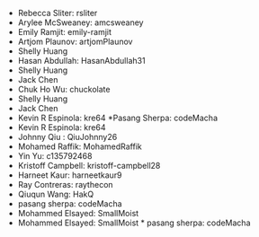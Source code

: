 * Rebecca Sliter: rsliter
* Arylee McSweaney: amcsweaney
* Emily Ramjit: emily-ramjit
* Artjom Plaunov: artjomPlaunov 
* Shelly Huang
* Hasan Abdullah: HasanAbdullah31
* Shelly Huang
* Jack Chen
* Chuk Ho Wu: chuckolate
* Shelly Huang
* Jack Chen
* Kevin R Espinola: kre64 *Pasang Sherpa: codeMacha
* Kevin R Espinola: kre64
* Johnny Qiu : QiuJohnny26
* Mohamed Raffik: MohamedRaffik
* Yin Yu: c135792468
* Kristoff Campbell: kristoff-campbell28
* Harneet Kaur: harneetkaur9
* Ray Contreras: raythecon
* Qiuqun Wang: HakQ
 * pasang sherpa: codeMacha
* Mohammed Elsayed: SmallMoist
* Mohammed Elsayed: SmallMoist * pasang sherpa: codeMacha 
